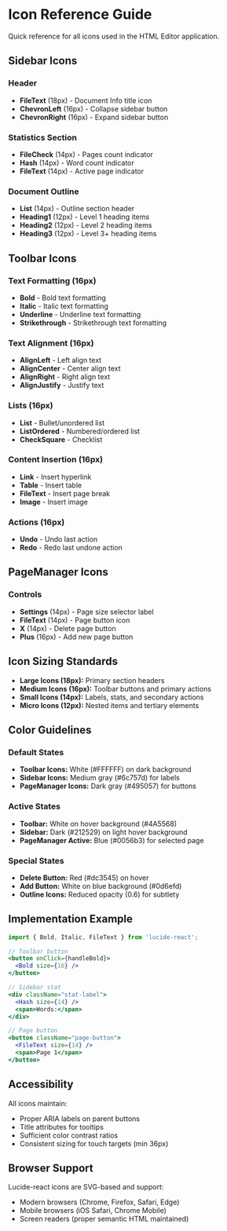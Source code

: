 # Icon Reference Guide

Quick reference for all icons used in the HTML Editor application.

## Sidebar Icons

### Header
- **FileText** (18px) - Document Info title icon
- **ChevronLeft** (16px) - Collapse sidebar button
- **ChevronRight** (16px) - Expand sidebar button

### Statistics Section
- **FileCheck** (14px) - Pages count indicator
- **Hash** (14px) - Word count indicator
- **FileText** (14px) - Active page indicator

### Document Outline
- **List** (14px) - Outline section header
- **Heading1** (12px) - Level 1 heading items
- **Heading2** (12px) - Level 2 heading items
- **Heading3** (12px) - Level 3+ heading items

## Toolbar Icons

### Text Formatting (16px)
- **Bold** - Bold text formatting
- **Italic** - Italic text formatting
- **Underline** - Underline text formatting
- **Strikethrough** - Strikethrough text formatting

### Text Alignment (16px)
- **AlignLeft** - Left align text
- **AlignCenter** - Center align text
- **AlignRight** - Right align text
- **AlignJustify** - Justify text

### Lists (16px)
- **List** - Bullet/unordered list
- **ListOrdered** - Numbered/ordered list
- **CheckSquare** - Checklist

### Content Insertion (16px)
- **Link** - Insert hyperlink
- **Table** - Insert table
- **FileText** - Insert page break
- **Image** - Insert image

### Actions (16px)
- **Undo** - Undo last action
- **Redo** - Redo last undone action

## PageManager Icons

### Controls
- **Settings** (14px) - Page size selector label
- **FileText** (14px) - Page button icon
- **X** (14px) - Delete page button
- **Plus** (16px) - Add new page button

## Icon Sizing Standards

- **Large Icons (18px):** Primary section headers
- **Medium Icons (16px):** Toolbar buttons and primary actions
- **Small Icons (14px):** Labels, stats, and secondary actions
- **Micro Icons (12px):** Nested items and tertiary elements

## Color Guidelines

### Default States
- **Toolbar Icons:** White (#FFFFFF) on dark background
- **Sidebar Icons:** Medium gray (#6c757d) for labels
- **PageManager Icons:** Dark gray (#495057) for buttons

### Active States
- **Toolbar:** White on hover background (#4A5568)
- **Sidebar:** Dark (#212529) on light hover background
- **PageManager Active:** Blue (#0056b3) for selected page

### Special States
- **Delete Button:** Red (#dc3545) on hover
- **Add Button:** White on blue background (#0d6efd)
- **Outline Icons:** Reduced opacity (0.6) for subtlety

## Implementation Example

```jsx
import { Bold, Italic, FileText } from 'lucide-react';

// Toolbar button
<button onClick={handleBold}>
  <Bold size={16} />
</button>

// Sidebar stat
<div className="stat-label">
  <Hash size={14} />
  <span>Words:</span>
</div>

// Page button
<button className="page-button">
  <FileText size={14} />
  <span>Page 1</span>
</button>
```

## Accessibility

All icons maintain:
- Proper ARIA labels on parent buttons
- Title attributes for tooltips
- Sufficient color contrast ratios
- Consistent sizing for touch targets (min 36px)

## Browser Support

Lucide-react icons are SVG-based and support:
- Modern browsers (Chrome, Firefox, Safari, Edge)
- Mobile browsers (iOS Safari, Chrome Mobile)
- Screen readers (proper semantic HTML maintained)
